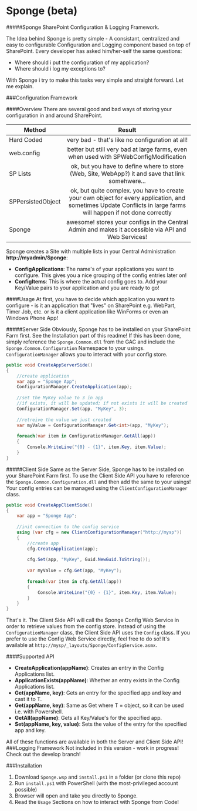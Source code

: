 Sponge (beta)
======

#####Sponge SharePoint Configuration &amp; Logging Framework.

The Idea behind Sponge is pretty simple - A consistant, centralized and easy to configurable Configuration and
Logging component based on top of SharePoint. Every developer has asked him/her-self the same questions:

- Where should i put the configuration of my application?
- Where should i log my exceptions to?

With Sponge i try to make this tasks very simple and straight forward. Let me explain.


###Configuration Framework

####Overview
There are several good and bad ways of storing your configuration in and around SharePoint.

| Method        | Result           |
| ------------- |:-------------:|
| Hard Coded    | very bad - that's like no configuration at all!
| web.config     | better but still very bad at large farms, even when used with SPWebConfigModification 
| SP Lists | ok, but you have to define where to store (Web, Site, WebApp?) it and save that link somehwere...
| SPPersistedObject | ok, but quite complex. you have to create your own object for  every application, and sometimes Update Conflicts in large farms will happen if not done correctly
| Sponge | awesome! stores your configs in the Central Admin and makes it accessible via API and Web Services!

Sponge creates a Site with multiple lists in your Central Administration **http://myadmin/Sponge**:

- **ConfigApplications**: The name's of your applications you want to configure. This gives you a nice grouping of the config entries later on!
- **ConfigItems**: This is where the actual config goes to. Add your Key/Value pairs to your application and you are ready to go!

####Usage
At first, you have to decide which application you want to configure - is it an application that "lives" on SharePoint e.g. WebPart, Timer Job, etc. or is it a client application like WinForms or even an Windows Phone App!

#####Server Side
Obviously, Sponge has to be installed on your SharePoint Farm first. See the Installation part of this readme! If this has been done, simply reference the `Sponge.Common.dll` from the GAC and include the `Sponge.Common.Configuration` Namespace to your usings. `ConfigurationManager` allows you to interact with your config store.

```c#
public void CreateAppServerSide()
{
    //create application
    var app = "Sponge App";
    ConfigurationManager.CreateApplication(app);
	
	//set the MyKey value to 3 in app
	//if exists, it will be updated; if not exists it will be created
	ConfigurationManager.Set(app, "MyKey", 3);
	
	//retreive the value we just created
	var myValue = ConfigurationManager.Get<int>(app, "MyKey");
	
	foreach(var item in ConfigurationManager.GetAll(app))
	{
		Console.WriteLine("{0} - {1}", item.Key, item.Value);
	}
}
```
#####Client Side
Same as the Server Side, Sponge has to be installed on your SharePoint Farm first. To use the Client Side API you have to reference the `Sponge.Common.Configuration.dll` and then add the same to your usings! Your config entries can be managed using the `ClientConfigurationManager` class.

```c#
public void CreateAppClientSide()
{
    var app = "Sponge App";
    
	//init connection to the config service
    using (var cfg = new ClientConfigurationManager("http://mysp"))
    {
		//create app
        cfg.CreateApplication(app);
		
		cfg.Set(app, "MyKey", Guid.NewGuid.ToString());
		
		var myValue = cfg.Get(app, "MyKey");
		
		foreach(var item in cfg.GetAll(app))
		{
			Console.WriteLine("{0} - {1}", item.Key, item.Value);
		}
    }
}
```

That's it. The Client Side API will call the Sponge Config Web Service in order to retrieve values from the config store. Instead of using the `ConfigurationManager` class, the Client Side API uses the `Config` class. If you prefer to use the Config Web Service directly, feel free to do so! It's available at `http://mysp/_layouts/Sponge/ConfigService.asmx`.

####Supported API

- **CreateApplication(appName)**: Creates an entry in the Config Applications list.
- **ApplicationExists(appName)**: Whether an entry exists in the Config Applications list.
- **Get<T>(appName, key)**: Gets an entry for the specified app and key and cast it to T.
- **Get(appName, key)**: Same as Get<T> where T = object, so it can be used i.e. with Powershell.
- **GetAll(appName)**: Gets all Key/Value's for the specified app.
- **Set(appName, key, value)**: Sets the value of the entry for the specified app and key.

All of these functions are available in both the Server and Client Side API!
###Logging Framework
Not included in this version - work in progress! Check out the develop branch!


###Installation

1.  Download `Sponge.wsp` and `install.ps1` in a folder (or clone this repo)
2.  Run `install.ps1` with PowerShell (with the most-privileged account possible)
3.  Browser will open and take you directly to Sponge.
4.  Read the `Usage` Sections on how to interact with Sponge from Code!
